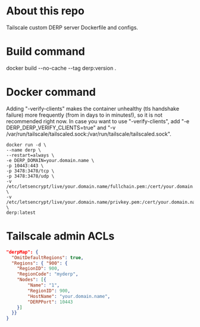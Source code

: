 # About this repo
Tailscale custom DERP server Dockerfile and configs.

# Build command
docker build --no-cache --tag derp:version .

# Docker command
Adding "-verify-clients" makes the container unhealthy (tls handshake failure) more frequently (from in days to in minutes!), so it is not recommended right now. In case you want to use "-verify-clients", add "-e DERP_DERP_VERIFY_CLIENTS=true" and "-v /var/run/tailscale/tailscaled.sock:/var/run/tailscale/tailscaled.sock".
```shell
docker run -d \
--name derp \
--restart=always \
-e DERP_DOMAIN=your.domain.name \
-p 10443:443 \
-p 3478:3478/tcp \
-p 3478:3478/udp \
-v /etc/letsencrypt/live/your.domain.name/fullchain.pem:/cert/your.domain.name.crt:ro \
-v /etc/letsencrypt/live/your.domain.name/privkey.pem:/cert/your.domain.name.key:ro \
derp:latest
```

# Tailscale admin ACLs
```json
"derpMap": {
  "OmitDefaultRegions": true,
  "Regions": { "900": {
    "RegionID": 900,
    "RegionCode": "myderp",
    "Nodes": [{
        "Name": "1",
        "RegionID": 900,
        "HostName": "your.domain.name",
        "DERPPort": 10443
    }]
  }}
}
```
